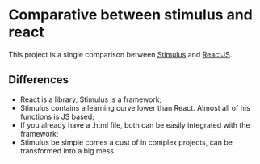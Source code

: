 # Comparative between stimulus and react 
This project is a single comparison between [Stimulus](https://stimulus.hotwired.dev/) and [ReactJS](https://reactjs.org/).


## Differences
- React is a library, Stimulus is a framework;
- Stimulus contains a learning curve lower than React. Almost all of his functions is JS based;
- If you already have a .html file, both can be easily integrated with the framework;
- Stimulus be simple comes a cust of in complex projects, can be transformed into a big mess
